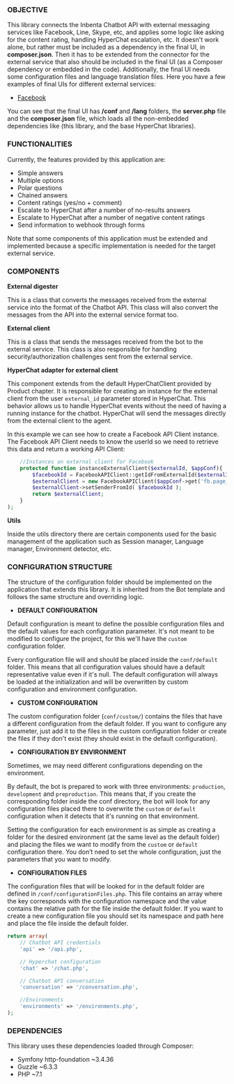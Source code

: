 ### OBJECTIVE

This library connects the Inbenta Chatbot API with external messaging services like Facebook, Line, Skype, etc, and applies some logic like asking for the content rating, handling HyperChat escalation, etc. It doesn't work alone, but rather must be included as a dependency in the final UI, in **composer.json**. Then it has to be extended from the connector for the external service that also should be included in the final UI (as a Composer dependency or embedded in the code). Additionally, the final UI needs some configuration files and language translation files. Here you have a few examples of final UIs for different external services:
* [Facebook](https://github.com/inbenta-integrations/facebook_chatbot_template)

You can see that the final UI has **/conf** and **/lang** folders, the **server.php** file and the **composer.json** file, which loads all the non-embedded dependencies like (this library, and the base HyperChat libraries).

### FUNCTIONALITIES
Currently, the features provided by this application are:

* Simple answers
* Multiple options
* Polar questions
* Chained answers
* Content ratings (yes/no + comment)
* Escalate to HyperChat after a number of no-results answers
* Escalate to HyperChat after a number of negative content ratings
* Send information to webhook through forms

Note that some components of this application must be extended and implemented because a specific implementation is needed for the target external service.


### COMPONENTS

**External digester**

This is a class that converts the messages received from the external service into the format of the Chatbot API. This class will also convert the messages from the API into the external service format too.


**External client**

This is a class that sends the messages received from the bot to the external service. This class is also responsible for handling security/authorization challenges sent from the external service.


**HyperChat adapter for external client**

This component extends from the default HyperChatClient provided by Product chapter. It is responsible for creating an instance for the external client from the user `external_id` parameter stored in HyperChat. This behavior allows us to handle HyperChat events without the need of having a running instance for the chatbot. HyperChat will send the messages directly from the external client to the agent.

In this example we can see how to create a Facebook API Client instance. The Facebook API Client needs to know the userId so we need to retrieve this data and return a working API Client:
```php
    //Instances an external client for Facebook
    protected function instanceExternalClient($externalId, $appConf){
        $facebookId = FacebookAPIClient::getIdFromExternalId($externalId);
        $externalClient = new FacebookAPIClient($appConf->get('fb.page_access_token'));
        $externalClient->setSenderFromId( $facebookId );
        return $externalClient;
    }
);
```


**Utils**

Inside the utils directory there are certain components used for the basic management of the application such as Session manager, Language manager, Environment detector, etc.


### CONFIGURATION STRUCTURE

The structure of the configuration folder should be implemented on the application that extends this library. It is inherited from the Bot template and follows the same structure and overriding logic.

- **DEFAULT CONFIGURATION**

Default configuration is meant to define the possible configuration files and the default values for each configuration parameter. It's not meant to be modified to configure the project, for this we'll have the `custom` configuration folder.

Every configuration file will and should be placed inside the `conf/default` folder.  This means that all configuration values should have a default representative value even if it's null. The default configuration will always be loaded at the initialization and will be overwritten by custom configuration and environment configuration.

- **CUSTOM CONFIGURATION**

The custom configuration folder (`conf/custom/`) contains the files that have a different configuration from the default folder. If you want to configure any parameter, just add it to the files in the custom configuration folder or create the files if they don't exist (they should exist in the default configuration).

- **CONFIGURATION BY ENVIRONMENT**

Sometimes, we may need different configurations depending on the environment.

By default, the bot is prepared to work with three environments: `production`, `development` and `preproduction`. This means that, if you create the corresponding folder inside the conf directory, the bot will look for any configuration files placed there to overwrite the `custom` or `default` configuration when it detects that it's running on that environment.

Setting the configuration for each environment is as simple as creating a folder for the desired environment (at the same level as the default folder) and placing the files we want to modify from the `custom` or `default` configuration there.
You don’t need to set the whole configuration, just the parameters that you want to modify.

- **CONFIGURATION FILES**

The configuration files that will be looked for in the default folder are defined in `/conf/configurationFiles.php`.
This file contains an array where the key corresponds with the configuration namespace and the value contains the relative path for the file inside the default folder. If you want to create a new configuration file you should set its namespace and path here and place the file inside the default folder.

```php
return array(
    // Chatbot API credentials
    'api' => '/api.php',

    // Hyperchat configuration
    'chat' => '/chat.php',

    // Chatbot API conversation
    'conversation' => '/conversation.php',

    //Environments
    'environments' => '/environments.php',
);
```

### DEPENDENCIES
This library uses these dependencies loaded through Composer:
* Symfony http-foundation ~3.4.36
* Guzzle ~6.3.3
* PHP ~7.1
